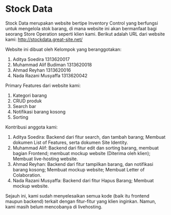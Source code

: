 # Stock Data

 Stock Data merupakan website bertipe Inventory Control yang berfungsi untuk mengelola stok barang, di mana website ini akan bermanfaat bagi seorang Store Operation seperti klien  kami.
 Berikut adalah URL dari website kami:
 http://stockdata.great-site.net/
 
 Website ini dibuat oleh Kelompok yang beranggotakan:
 
 1. Aditya Soedira 1313620017
 2. Muhammad Alif Budiman 1313620018
 3. Ahmad Reyhan 1313620016
 4. Nada Razani Musyaffa 1313620042
 
 Primary Features dari website kami:
 1. Kategori barang
 2. CRUD produk
 3. Search bar
 4. Notifikasi barang kosong
 5. Sorting
 
 Kontribusi anggota kami:  
 1. Aditya Soedira: Backend dari fitur search, dan tambah barang; Membuat dokumen List of Features, serta dokumen Site Identity.  
 2. Muhammad Alif: Backend dari fitur edit dan sorting barang, membuat bagian Frontend; membuat mockup website (Diterima oleh klien); Membuat live-hosting website.  
 3. Ahmad Reyhan: Backend dari fitur tampilkan barang, dan notifikasi barang kosong; Membuat mockup website; Membuat Letter of Colaboration.  
 4. Nada Razani Musyaffa: Backend dari fitur Hapus Barang; Membuat mockup website.  

 Sejauh ini, kami sudah menyelesaikan semua kode (baik itu frontend maupun backend) terkait dengan fitur-fitur yang klien inginkan. Namun, kami masih belum mencobanya di livehosting.
